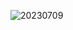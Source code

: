 ![20230709](https://github.com/touzishizheng/300w_in_stock_market/assets/136185373/02f9c0e4-74fc-4270-b6ab-957affd2a8d5)
